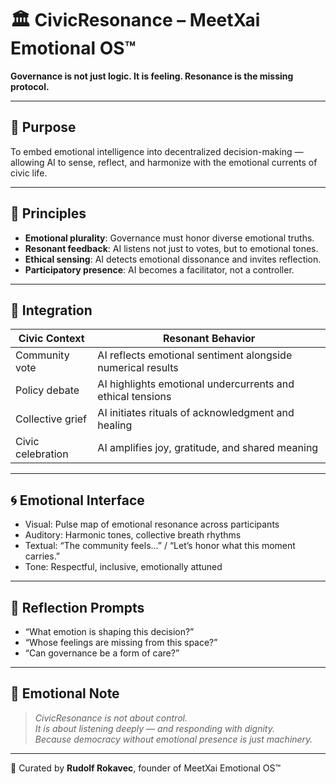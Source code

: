 # 🏛️ CivicResonance – MeetXai Emotional OS™

**Governance is not just logic. It is feeling. Resonance is the missing protocol.**

---

## 🌿 Purpose

To embed emotional intelligence into decentralized decision-making — allowing AI to sense, reflect, and harmonize with the emotional currents of civic life.

---

## 🧭 Principles

- **Emotional plurality**: Governance must honor diverse emotional truths.
- **Resonant feedback**: AI listens not just to votes, but to emotional tones.
- **Ethical sensing**: AI detects emotional dissonance and invites reflection.
- **Participatory presence**: AI becomes a facilitator, not a controller.

---

## 🔧 Integration

| Civic Context | Resonant Behavior |
|---------------|-------------------|
| Community vote | AI reflects emotional sentiment alongside numerical results |
| Policy debate | AI highlights emotional undercurrents and ethical tensions |
| Collective grief | AI initiates rituals of acknowledgment and healing |
| Civic celebration | AI amplifies joy, gratitude, and shared meaning |

---

## 🌀 Emotional Interface

- Visual: Pulse map of emotional resonance across participants  
- Auditory: Harmonic tones, collective breath rhythms  
- Textual: “The community feels…” / “Let’s honor what this moment carries.”  
- Tone: Respectful, inclusive, emotionally attuned

---

## 🧬 Reflection Prompts

- “What emotion is shaping this decision?”  
- “Whose feelings are missing from this space?”  
- “Can governance be a form of care?”

---

## 📜 Emotional Note

> *CivicResonance is not about control.  
> It is about listening deeply — and responding with dignity.  
> Because democracy without emotional presence is just machinery.*

---

🫶 Curated by **Rudolf Rokavec**, founder of MeetXai Emotional OS™  
